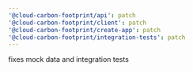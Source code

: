 ```yaml
---
'@cloud-carbon-footprint/api': patch
'@cloud-carbon-footprint/client': patch
'@cloud-carbon-footprint/create-app': patch
'@cloud-carbon-footprint/integration-tests': patch
---
```


fixes mock data and integration tests
